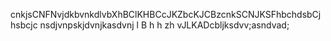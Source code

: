 cnkjsCNFNvjdkbvnkdlvbXhBClKHBCcJKZbcKJCBzcnkSCNJKSFhbchdsbCjhsbcjc nsdjvnpskjdvnjkasdvnj l B h h  zh vJLKADcbljksdvv;asndvad;
